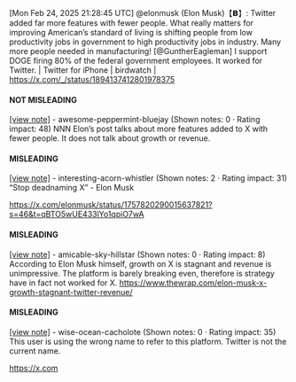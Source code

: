 [Mon Feb 24, 2025 21:28:45 UTC] @elonmusk (Elon Musk)【𝗕】: Twitter added far more features with fewer people.  What really matters for improving American’s standard of living is shifting people from low productivity jobs in government to high productivity jobs in industry.  Many more people needed in manufacturing! [@GuntherEagleman] I support DOGE firing 80% of the federal government employees.  It worked for Twitter. | Twitter for iPhone | birdwatch | https://x.com/_/status/1894137412801978375

#### NOT MISLEADING

[[view note]](https://x.com/i/birdwatch/n/1894176531800625291) - awesome-peppermint-bluejay (Shown notes: 0 · Rating impact: 48)
NNN Elon’s post talks about more features added to X with fewer people. It does not talk about growth or revenue.

#### MISLEADING

[[view note]](https://x.com/i/birdwatch/n/1894207587697959152) - interesting-acorn-whistler (Shown notes: 2 · Rating impact: 31)
“Stop deadnaming X” - Elon Musk

https://x.com/elonmusk/status/1757820290015637821?s=46&t=qBTO5wUE433lYo1qpiO7wA

#### MISLEADING

[[view note]](https://x.com/i/birdwatch/n/1894172756545343952) - amicable-sky-hillstar (Shown notes: 0 · Rating impact: 8)
According to Elon Musk himself, growth on X is stagnant and revenue is unimpressive. The platform is barely breaking even, therefore is strategy have in fact not worked for X. https://www.thewrap.com/elon-musk-x-growth-stagnant-twitter-revenue/

#### MISLEADING

[[view note]](https://x.com/i/birdwatch/n/1894510860158029839) - wise-ocean-cacholote (Shown notes: 0 · Rating impact: 35)
This user is using the wrong name to refer to this platform. Twitter is not the current name.

https://x.com
